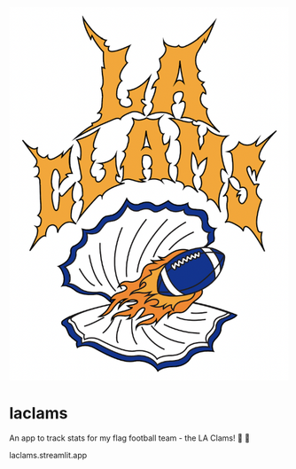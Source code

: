 ![Logo](logo.png)

# laclams

An app to track stats for my flag football team - the LA Clams! 🏈 🦪

laclams.streamlit.app
